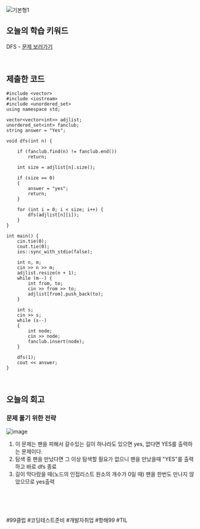 

![기본형1](https://github.com/user-attachments/assets/a6845a3b-4e99-41e5-aec6-07d8ba0dd0d5)

## 오늘의 학습 키워드
DFS - [문제 보러가기](https://www.acmicpc.net/problem/25195)
  
<br>


## 제출한 코드
```
#include <vector>
#include <iostream>
#include <unordered_set>
using namespace std;

vector<vector<int>> adjlist;
unordered_set<int> fanclub;
string answer = "Yes";

void dfs(int n) {
	
	if (fanclub.find(n) != fanclub.end())
		return;

	int size = adjlist[n].size();

	if (size == 0)
	{
		answer = "yes";
		return;
	}

	for (int i = 0; i < size; i++) {
		dfs(adjlist[n][i]);
	}
}

int main() {
	cin.tie(0);
	cout.tie(0);
	ios::sync_with_stdio(false);

	int n, m;
	cin >> n >> m;
	adjlist.resize(n + 1);
	while (m--) {
		int from, to;
		cin >> from >> to;
		adjlist[from].push_back(to);
	}

	int s;
	cin >> s;
	while (s--)
	{
		int node;
		cin >> node;
		fanclub.insert(node);
	}

	dfs(1);
	cout << answer;
}
```

<br>

## 오늘의 회고
### 문제 풀기 위한 전략
![image](https://github.com/user-attachments/assets/a0f85922-de04-4f42-bfd8-0f9f4c76c6b1)

1. 이 문제는 팬을 피해서 갈수있는 길이 하나라도 있으면 yes, 없다면 YES를 출력하는 문제이다.
2. 탐색 중 팬을 만났다면 그 이상 탐색할 필요가 없으니 팬을 만났을때 "YES"를 출력하고 바로 dfs 종료
3. 길이 막다랐을 때(노드의 인접리스트 원소의 개수가 0일 때) 팬을 한번도 만나지 않았으므로 yes출력

<br>    
<br>
<br>
<br>
#99클럽 #코딩테스트준비 #개발자취업 #항해99 #TIL
